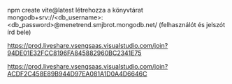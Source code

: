 npm create vite@latest létrehozza a könyvtárat
mongodb+srv://<db_username>:<db_password>@menetrend.smjbrot.mongodb.net/ (felhasználót és jelszót írd bele)

https://prod.liveshare.vsengsaas.visualstudio.com/join?94DE01E32FCC8196FA845882960BC2341E75


https://prod.liveshare.vsengsaas.visualstudio.com/join?ACDF2C458E89B944D97EA081A1D0A4D6646C
